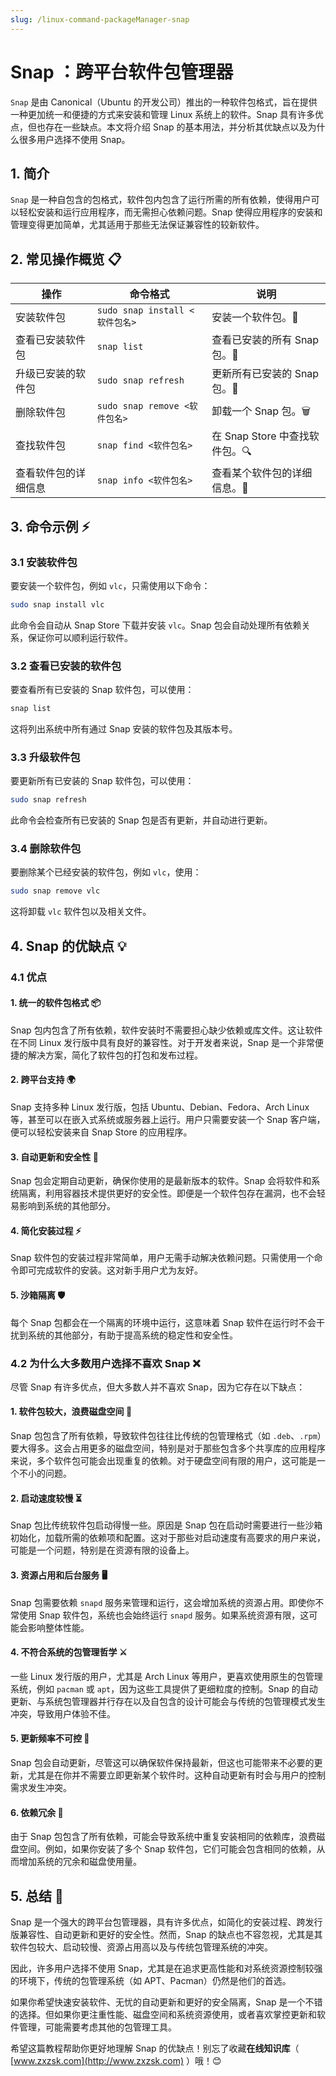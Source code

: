 ```yaml
---
slug: /linux-command-packageManager-snap
---
```


# Snap ：跨平台软件包管理器 

`Snap` 是由 Canonical（Ubuntu 的开发公司）推出的一种软件包格式，旨在提供一种更加统一和便捷的方式来安装和管理 Linux 系统上的软件。Snap 具有许多优点，但也存在一些缺点。本文将介绍 Snap 的基本用法，并分析其优缺点以及为什么很多用户选择不使用 Snap。

## 1. 简介

`Snap` 是一种自包含的包格式，软件包内包含了运行所需的所有依赖，使得用户可以轻松安装和运行应用程序，而无需担心依赖问题。Snap 使得应用程序的安装和管理变得更加简单，尤其适用于那些无法保证兼容性的较新软件。

## 2. 常见操作概览 📋

| 操作                       | 命令格式                            | 说明                                              |
|----------------------------|------------------------------------|---------------------------------------------------|
| 安装软件包                 | `sudo snap install <软件包名>`       | 安装一个软件包。🌟                                  |
| 查看已安装软件包           | `snap list`                        | 查看已安装的所有 Snap 包。📜                       |
| 升级已安装的软件包         | `sudo snap refresh`                 | 更新所有已安装的 Snap 包。🔄                        |
| 删除软件包                 | `sudo snap remove <软件包名>`       | 卸载一个 Snap 包。🗑️                                |
| 查找软件包                 | `snap find <软件包名>`              | 在 Snap Store 中查找软件包。🔍                      |
| 查看软件包的详细信息       | `snap info <软件包名>`              | 查看某个软件包的详细信息。📝                        |

## 3. 命令示例 ⚡

### 3.1 安装软件包

要安装一个软件包，例如 `vlc`，只需使用以下命令：

```bash
sudo snap install vlc
```

此命令会自动从 Snap Store 下载并安装 `vlc`。Snap 包会自动处理所有依赖关系，保证你可以顺利运行软件。

### 3.2 查看已安装的软件包

要查看所有已安装的 Snap 软件包，可以使用：

```bash
snap list
```

这将列出系统中所有通过 Snap 安装的软件包及其版本号。

### 3.3 升级软件包

要更新所有已安装的 Snap 软件包，可以使用：

```bash
sudo snap refresh
```

此命令会检查所有已安装的 Snap 包是否有更新，并自动进行更新。

### 3.4 删除软件包

要删除某个已经安装的软件包，例如 `vlc`，使用：

```bash
sudo snap remove vlc
```

这将卸载 `vlc` 软件包以及相关文件。

## 4. Snap 的优缺点 💡

### 4.1 优点

#### 1. **统一的软件包格式** 📦

Snap 包内包含了所有依赖，软件安装时不需要担心缺少依赖或库文件。这让软件在不同 Linux 发行版中具有良好的兼容性。对于开发者来说，Snap 是一个非常便捷的解决方案，简化了软件包的打包和发布过程。

#### 2. **跨平台支持** 🌍

Snap 支持多种 Linux 发行版，包括 Ubuntu、Debian、Fedora、Arch Linux 等，甚至可以在嵌入式系统或服务器上运行。用户只需要安装一个 Snap 客户端，便可以轻松安装来自 Snap Store 的应用程序。

#### 3. **自动更新和安全性** 🔐

Snap 包会定期自动更新，确保你使用的是最新版本的软件。Snap 会将软件和系统隔离，利用容器技术提供更好的安全性。即便是一个软件包存在漏洞，也不会轻易影响到系统的其他部分。

#### 4. **简化安装过程** ⚡

Snap 软件包的安装过程非常简单，用户无需手动解决依赖问题。只需使用一个命令即可完成软件的安装。这对新手用户尤为友好。

#### 5. **沙箱隔离** 🛡️

每个 Snap 包都会在一个隔离的环境中运行，这意味着 Snap 软件在运行时不会干扰到系统的其他部分，有助于提高系统的稳定性和安全性。

### 4.2 为什么大多数用户选择不喜欢 Snap ❌

尽管 Snap 有许多优点，但大多数人并不喜欢 Snap，因为它存在以下缺点：

#### 1. **软件包较大，浪费磁盘空间** 🐘

Snap 包包含了所有依赖，导致软件包往往比传统的包管理格式（如 `.deb`、`.rpm`）要大得多。这会占用更多的磁盘空间，特别是对于那些包含多个共享库的应用程序来说，多个软件包可能会出现重复的依赖。对于硬盘空间有限的用户，这可能是一个不小的问题。

#### 2. **启动速度较慢** ⏳

Snap 包比传统软件包启动得慢一些。原因是 Snap 包在启动时需要进行一些沙箱初始化，加载所需的依赖项和配置。这对于那些对启动速度有高要求的用户来说，可能是一个问题，特别是在资源有限的设备上。

#### 3. **资源占用和后台服务** 🖥️

Snap 包需要依赖 `snapd` 服务来管理和运行，这会增加系统的资源占用。即使你不常使用 Snap 软件包，系统也会始终运行 `snapd` 服务。如果系统资源有限，这可能会影响整体性能。

#### 4. **不符合系统的包管理哲学** ⚔️

一些 Linux 发行版的用户，尤其是 Arch Linux 等用户，更喜欢使用原生的包管理系统，例如 `pacman` 或 `apt`，因为这些工具提供了更细粒度的控制。Snap 的自动更新、与系统包管理器并行存在以及自包含的设计可能会与传统的包管理模式发生冲突，导致用户体验不佳。

#### 5. **更新频率不可控** 🔄

Snap 包会自动更新，尽管这可以确保软件保持最新，但这也可能带来不必要的更新，尤其是在你并不需要立即更新某个软件时。这种自动更新有时会与用户的控制需求发生冲突。

#### 6. **依赖冗余** 🔄

由于 Snap 包包含了所有依赖，可能会导致系统中重复安装相同的依赖库，浪费磁盘空间。例如，如果你安装了多个 Snap 软件包，它们可能会包含相同的依赖，从而增加系统的冗余和磁盘使用量。

## 5. 总结 🎯

Snap 是一个强大的跨平台包管理器，具有许多优点，如简化的安装过程、跨发行版兼容性、自动更新和更好的安全性。然而，Snap 的缺点也不容忽视，尤其是其软件包较大、启动较慢、资源占用高以及与传统包管理系统的冲突。

因此，许多用户选择不使用 Snap，尤其是在追求更高性能和对系统资源控制较强的环境下，传统的包管理系统（如 APT、Pacman）仍然是他们的首选。

如果你希望快速安装软件、无忧的自动更新和更好的安全隔离，Snap 是一个不错的选择。但如果你更注重性能、磁盘空间和系统资源使用，或者喜欢掌控更新和软件管理，可能需要考虑其他的包管理工具。

希望这篇教程帮助你更好地理解 Snap 的优缺点！别忘了收藏**在线知识库**（ [www.zxzsk.com](http://www.zxzsk.com) ）哦！😊